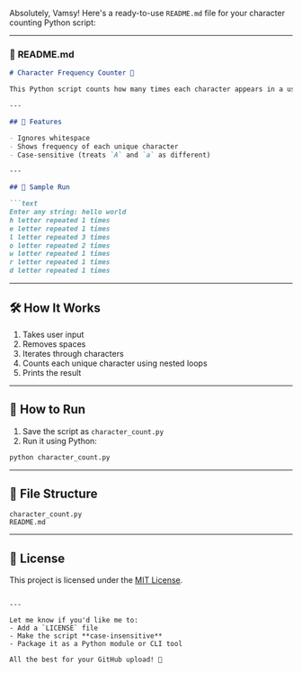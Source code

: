 Absolutely, Vamsy! Here's a ready-to-use `README.md` file for your character counting Python script:

---

### 📄 **README.md**

````markdown
# Character Frequency Counter 🧮

This Python script counts how many times each character appears in a user-provided string, ignoring spaces.

---

## 📌 Features

- Ignores whitespace
- Shows frequency of each unique character
- Case-sensitive (treats `A` and `a` as different)

---

## 🧪 Sample Run

```text
Enter any string: hello world
h letter repeated 1 times
e letter repeated 1 times
l letter repeated 3 times
o letter repeated 2 times
w letter repeated 1 times
r letter repeated 1 times
d letter repeated 1 times
````

---

## 🛠 How It Works

1. Takes user input
2. Removes spaces
3. Iterates through characters
4. Counts each unique character using nested loops
5. Prints the result

---

## 🚀 How to Run

1. Save the script as `character_count.py`
2. Run it using Python:

```bash
python character_count.py
```

---

## 📂 File Structure

```
character_count.py
README.md
```

---

## 📃 License

This project is licensed under the [MIT License](LICENSE).

```

---

Let me know if you'd like me to:
- Add a `LICENSE` file
- Make the script **case-insensitive**
- Package it as a Python module or CLI tool

All the best for your GitHub upload! 🚀
```
